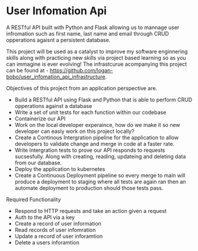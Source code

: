 # User Infomation Api
A RESTful API built with Python and Flask allowing us to mannage user infromation such as first name, last name and email through CRUD opperations agaisnt a persistent database. 

This project will be used as a catalyst to improve my software enginnering skills along with practicing new skills via project based learning so as you can immagine is ever evolving! The infrastcurue acompanying this project can be found at - https://github.com/logan-bobo/user_infomation_api_infrastructure.

Objectives of this project from an application perspective are.
- Build a RESTful API using Flask and Python that is able to perform CRUD opperations against a database
- Write a set of unit tests for each function within our codebase 
- Containerize our API 
- Work on the local developer experaince, how do we make it so new developer can easly work on this project locally?
- Create a Continous Intergration pipeline for the application to allow developers to validate change and merge in code at a faster rate. 
- Write Intergration tests to prove our API responds to requests sucsesfully. Along with creating, reading, updateing and deleting data from our database.
- Deploy the application to kubernetes
- Create a Continuous Deployment pipeline so every merge to main will produce a deployment to staging where all tests are again ran then an automate deployment to production should those tests pass.

Required Functionality
- Respond to HTTP requests and take an action given a request
- Auth to the API via a key
- Create a record of user information 
- Read records of user infomration
- Update a record of user inforamtion 
- Delete a users inforamtion
